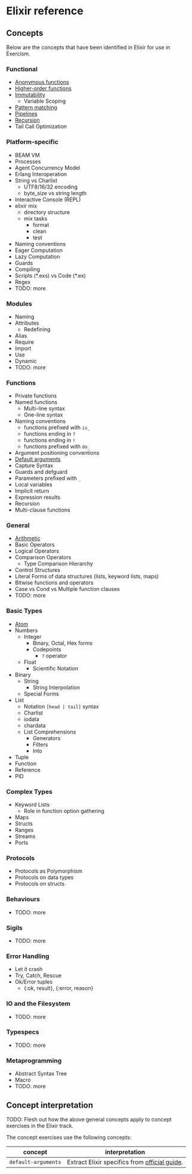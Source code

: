 # Elixir reference

## Concepts

Below are the concepts that have been identified in Elixir for use in Exercism.

### Functional

- [Anonymous functions](../../../reference/concepts/anonymous_functions.md)
- [Higher-order functions](../../../reference/concepts/higher_order_functions.md)
- [Immutability](../../../reference/concepts/immutability.md)
  - Variable Scoping
- [Pattern matching](../../../reference/concepts/pattern_matching.md)
- [Pipelines](../../../reference/concepts/pipelines.md)
- [Recursion](../../../reference/concepts/recursion.md)
- Tail Call Optimization

### Platform-specific

- BEAM VM
- Processes
- Agent Concurrency Model
- Erlang Interoperation
- String vs Charlist
  - UTF8/16/32 encoding
  - byte_size vs string length
- Interactive Console (REPL)
- elixir mix
  - directory structure
  - mix tasks
    - format
    - clean
    - test
- Naming conventions
- Eager Computation
- Lazy Computation
- Guards
- Compiling
- Scripts (\*.exs) vs Code (\*.ex)
- Regex
- TODO: more

### Modules

- Naming
- Attributes
  - Redefining
- Alias
- Require
- Import
- Use
- Dynamic
- TODO: more

### Functions
- Private functions
- Named functions
  - Multi-line syntax
  - One-line syntax
- Naming conventions
  - functions prefixed with `is_`
  - functions ending in `?`
  - functions ending in `!`
  - functions prefixed with `do_`
- Argument positioning conventions
- [Default arguments](../../../reference/concepts/default_arguments.md)
- Capture Syntax
- Guards and defguard
- Parameters prefixed with `_`
- Local variables
- Implicit return
- Expression results
- Recursion
- Multi-clause functions

### General

- [Arithmetic](../../../reference/concepts/arithmetic.md)
- Basic Operators
- Logical Operators
- Comparison Operators
  - Type Comparison Hierarchy
- Control Structures
- Literal Forms of data structures (lists, keyword lists, maps)
- Bitwise functions and operators
- Case vs Cond vs Multiple function clauses
- TODO: more

### Basic Types

- [Atom](../../../reference/types/symbol.md)
- Numbers
  - Integer
    - Binary, Octal, Hex forms
    - Codepoints
      - `?` operator
  - Float
    - Scientific Notation
- Binary
  - String
    - String Interpolation
  - Special Forms
- List
  - Notation `[head | tail]` syntax
  - Charlist
  - iodata
  - chardata
  - List Comprehensions
    - Generators
    - Filters
    - Into
- Tuple
- Function
- Reference
- PID

### Complex Types

- Keyword Lists
  - Role in function option gathering
- Maps
- Structs
- Ranges
- Streams
- Ports

### Protocols

- Protocols as Polymorphism
- Protocols on data types
- Protocols on structs

### Behaviours

- TODO: more

### Sigils

- TODO: more

### Error Handling

- Let it crash
- Try, Catch, Rescue
- Ok/Error tuples
  - {:ok, result}, {:error, reason}

### IO and the Filesystem

- TODO: more

### Typespecs

- TODO: more

### Metaprogramming

- Abstract Syntax Tree
- Macro
- TODO: more

## Concept interpretation

TODO: Flesh out how the above general concepts apply to concept exercises in the Elixir track.

The concept exercises use the following concepts:

| concept | interpretation |
| --- | --- |
| `default-arguments` | Extract Elixir specifics from [official guide](https://elixir-lang.org/getting-started/modules-and-functions.html#default-arguments). |
